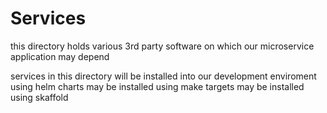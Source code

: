 # Services

this directory holds various 3rd party software on which our microservice application may depend

services in this directory
  will be installed into our development enviroment using helm charts
  may be installed using make targets
  may be installed using skaffold

